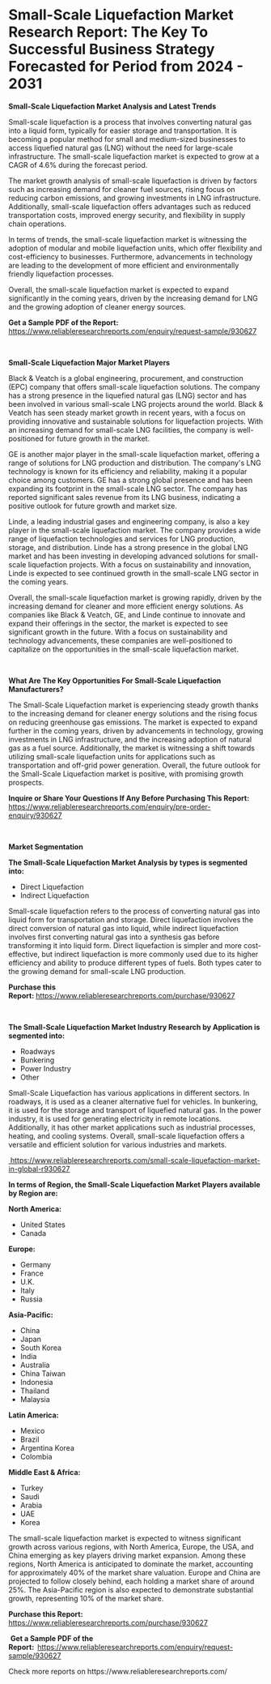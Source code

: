 <p><h1>Small-Scale Liquefaction Market Research Report: The Key To Successful Business Strategy Forecasted for Period from 2024 - 2031</h1></p><p><strong>Small-Scale Liquefaction Market Analysis and Latest Trends</strong></p>
<p><p>Small-scale liquefaction is a process that involves converting natural gas into a liquid form, typically for easier storage and transportation. It is becoming a popular method for small and medium-sized businesses to access liquefied natural gas (LNG) without the need for large-scale infrastructure. The small-scale liquefaction market is expected to grow at a CAGR of 4.6% during the forecast period.</p><p>The market growth analysis of small-scale liquefaction is driven by factors such as increasing demand for cleaner fuel sources, rising focus on reducing carbon emissions, and growing investments in LNG infrastructure. Additionally, small-scale liquefaction offers advantages such as reduced transportation costs, improved energy security, and flexibility in supply chain operations.</p><p>In terms of trends, the small-scale liquefaction market is witnessing the adoption of modular and mobile liquefaction units, which offer flexibility and cost-efficiency to businesses. Furthermore, advancements in technology are leading to the development of more efficient and environmentally friendly liquefaction processes.</p><p>Overall, the small-scale liquefaction market is expected to expand significantly in the coming years, driven by the increasing demand for LNG and the growing adoption of cleaner energy sources.</p></p>
<p><strong>Get a Sample PDF of the Report:&nbsp;</strong> <a href="https://www.reliableresearchreports.com/enquiry/request-sample/930627">https://www.reliableresearchreports.com/enquiry/request-sample/930627</a></p>
<p>&nbsp;</p>
<p><strong>Small-Scale Liquefaction Major Market Players</strong></p>
<p><p>Black & Veatch is a global engineering, procurement, and construction (EPC) company that offers small-scale liquefaction solutions. The company has a strong presence in the liquefied natural gas (LNG) sector and has been involved in various small-scale LNG projects around the world. Black & Veatch has seen steady market growth in recent years, with a focus on providing innovative and sustainable solutions for liquefaction projects. With an increasing demand for small-scale LNG facilities, the company is well-positioned for future growth in the market.</p><p>GE is another major player in the small-scale liquefaction market, offering a range of solutions for LNG production and distribution. The company's LNG technology is known for its efficiency and reliability, making it a popular choice among customers. GE has a strong global presence and has been expanding its footprint in the small-scale LNG sector. The company has reported significant sales revenue from its LNG business, indicating a positive outlook for future growth and market size.</p><p>Linde, a leading industrial gases and engineering company, is also a key player in the small-scale liquefaction market. The company provides a wide range of liquefaction technologies and services for LNG production, storage, and distribution. Linde has a strong presence in the global LNG market and has been investing in developing advanced solutions for small-scale liquefaction projects. With a focus on sustainability and innovation, Linde is expected to see continued growth in the small-scale LNG sector in the coming years.</p><p>Overall, the small-scale liquefaction market is growing rapidly, driven by the increasing demand for cleaner and more efficient energy solutions. As companies like Black & Veatch, GE, and Linde continue to innovate and expand their offerings in the sector, the market is expected to see significant growth in the future. With a focus on sustainability and technology advancements, these companies are well-positioned to capitalize on the opportunities in the small-scale liquefaction market.</p></p>
<p>&nbsp;</p>
<p><strong>What Are The Key Opportunities For Small-Scale Liquefaction Manufacturers?</strong></p>
<p><p>The Small-Scale Liquefaction market is experiencing steady growth thanks to the increasing demand for cleaner energy solutions and the rising focus on reducing greenhouse gas emissions. The market is expected to expand further in the coming years, driven by advancements in technology, growing investments in LNG infrastructure, and the increasing adoption of natural gas as a fuel source. Additionally, the market is witnessing a shift towards utilizing small-scale liquefaction units for applications such as transportation and off-grid power generation. Overall, the future outlook for the Small-Scale Liquefaction market is positive, with promising growth prospects.</p></p>
<p><strong>Inquire or Share Your Questions If Any Before Purchasing This Report:</strong> <a href="https://www.reliableresearchreports.com/enquiry/pre-order-enquiry/930627">https://www.reliableresearchreports.com/enquiry/pre-order-enquiry/930627</a></p>
<p>&nbsp;</p>
<p><strong>Market Segmentation</strong></p>
<p><strong>The Small-Scale Liquefaction Market Analysis by types is segmented into:</strong></p>
<p><ul><li>Direct Liquefaction</li><li>Indirect Liquefaction</li></ul></p>
<p><p>Small-scale liquefaction refers to the process of converting natural gas into liquid form for transportation and storage. Direct liquefaction involves the direct conversion of natural gas into liquid, while indirect liquefaction involves first converting natural gas into a synthesis gas before transforming it into liquid form. Direct liquefaction is simpler and more cost-effective, but indirect liquefaction is more commonly used due to its higher efficiency and ability to produce different types of fuels. Both types cater to the growing demand for small-scale LNG production.</p></p>
<p><strong>Purchase this Report:&nbsp;</strong><a href="https://www.reliableresearchreports.com/purchase/930627">https://www.reliableresearchreports.com/purchase/930627</a></p>
<p>&nbsp;</p>
<p><strong>The Small-Scale Liquefaction Market Industry Research by Application is segmented into:</strong></p>
<p><ul><li>Roadways</li><li>Bunkering</li><li>Power Industry</li><li>Other</li></ul></p>
<p><p>Small-Scale Liquefaction has various applications in different sectors. In roadways, it is used as a cleaner alternative fuel for vehicles. In bunkering, it is used for the storage and transport of liquefied natural gas. In the power industry, it is used for generating electricity in remote locations. Additionally, it has other market applications such as industrial processes, heating, and cooling systems. Overall, small-scale liquefaction offers a versatile and efficient solution for various industries and markets.</p></p>
<p><a href="https://www.reliableresearchreports.com/small-scale-liquefaction-market-in-global-r930627">&nbsp;https://www.reliableresearchreports.com/small-scale-liquefaction-market-in-global-r930627</a></p>
<p><strong>In terms of Region, the Small-Scale Liquefaction Market Players available by Region are:</strong></p>
<p>
    <p> <strong> North America: </strong>
        <ul>
            <li>United States</li>
            <li>Canada</li>
        </ul>
        </p> 
    <p> <strong> Europe: </strong>
        <ul>
            <li>Germany</li>
            <li>France</li>
            <li>U.K.</li>
            <li>Italy</li>
            <li>Russia</li>
        </ul>
        </p> 
    <p> <strong> Asia-Pacific: </strong>
        <ul>
            <li>China</li>
            <li>Japan</li>
            <li>South Korea</li>
            <li>India</li>
            <li>Australia</li>
            <li>China Taiwan</li>
            <li>Indonesia</li>
            <li>Thailand</li>
            <li>Malaysia</li>
        </ul>
        </p> 
    <p> <strong> Latin America: </strong>
        <ul>
            <li>Mexico</li>
            <li>Brazil</li>
            <li>Argentina Korea</li>
            <li>Colombia</li>
        </ul>
        </p> 
    <p> <strong> Middle East & Africa: </strong>
        <ul>
            <li>Turkey</li>
            <li>Saudi</li>
            <li>Arabia</li>
            <li>UAE</li>
            <li>Korea</li>
        </ul>
    </p>
    </p>
<p><p>The small-scale liquefaction market is expected to witness significant growth across various regions, with North America, Europe, the USA, and China emerging as key players driving market expansion. Among these regions, North America is anticipated to dominate the market, accounting for approximately 40% of the market share valuation. Europe and China are projected to follow closely behind, each holding a market share of around 25%. The Asia-Pacific region is also expected to demonstrate substantial growth, representing 10% of the market share.</p></p>
<p><strong>Purchase this Report: </strong><a href="https://www.reliableresearchreports.com/purchase/930627">https://www.reliableresearchreports.com/purchase/930627</a></p>
<p>&nbsp;<strong>Get a Sample PDF of the Report:&nbsp;&nbsp;</strong><a href="https://www.reliableresearchreports.com/enquiry/request-sample/930627">https://www.reliableresearchreports.com/enquiry/request-sample/930627</a></p>
<p><strong></strong></p>
<p>Check more reports on https://www.reliableresearchreports.com/</p>